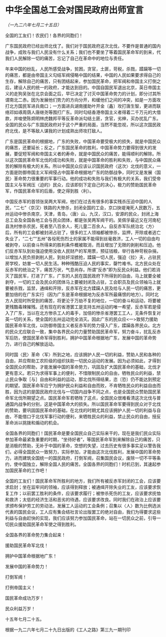 # 中华全国总工会对国民政府出师宣言

*（一九二六年七月二十五日）*

全国的工友们！农民们！各界的同胞们！

广东国民政府已经出师北伐了。我们对于国民政府这次北伐，不要作是普通的国内战争，成败与我们人民没有什么关系；我们也不要坐了等着国民革命军的到来，代我们人民解除一切的痛苦，忘记了自己在革命中的地位与责任。

年来中国的纷乱，人民所感受战争，贫困，贪官，土匪，苛税，杀戮，蹂躏等一切的痛苦，都是由帝国主义勾结军阀侵略中国的结果，中国的人民如果要求得自己的生存，解除自己的痛苦，只有团结起来，参加国民革命，把军阀和帝国主义打倒之后，建设人民的统一的政府，才能达到目的。中国自国民军退出北京，英日帝国主义的走狗吴张在北京会面之后，早已决定了讨灭中国革命势力的计划，即分讨其所谓南北二赤。因为发展他们势力的方向分开，和缓他们之间的冲突，如是一方面攻打北方国民军进兵南口；一方面进兵湖南援助叶开金〔鑫〕攻打唐生智，更进而联络邓如琢周荫人唐继尧等围打广东。同时勾结香港帝国主义者得着二千万元的大借款，并唆使陈炯明林虎魏邦平等反革命派勾结土匪，贪官，劣绅，买办扰乱广东。全国的民众与广东国民政府对于这个严重的局面，当然不能忽视，所以这次国民政府北伐，是不等敌人谋我的计划成熟出师攻打敌人。

广东是国民革命的根据地，广东的失败，中国革命要受极大的损失，就是中国民众的痛苦，还要延长；反之，广东国民革命的胜利，中国革命势力要得到很大的发展，要促短军阀和帝国主义者的寿命，就是中国民众的痛苦，能得顺利的解除。所以这次国民革命军北伐的成功和失败，就是中国革命的胜利和失败，与中国民众痛苦的解除有极大的关系。所以中国民众应该认识国民政府〈这次〉北伐的意义，一方面是防御帝国主义军阀侵占中国革命根据地广东的防御战争，同时又是发展〈国民〉革命势力很重要的军事行动。他的成功和失败与我们有极大的关系，我们受帝国主义与军阀压〈迫的〉民众，应该即刻下定自己的决心，极力的赞助国民革命军，作国民革命军的后盾，使之得到胜〈利〉。

中国反赤军的首领张吴两大军阀，他们在过去有很多的事实残杀压迫中国的人民，“二七”〈京汉〉铁路的大惨杀，封闭全国的工会，京口抉堤淹死人民数万，五卅运动中惨杀南京，天津，青岛，〈唐〉山，九汉，汉口，安源的民众，封闭上海总工会及全国各地工会与民众团体，都是张吴两军阀干的。吴佩孚最近又在河南杞县洗村惨杀农民，死者至八百余人，死儿童二百余人。自反赤军队统治北〈方〉后，所有的工会都被封闭占驻了，很多的工人领袖都被惨杀，监押，开除或者逃亡失业了，“二七”“五卅”各役死伤烈士的家属不能得到丝毫救济，工人一切的自由均被剥夺，以前奋斗所得来的胜利条件概被取消，而且增加了无限的剥削和压迫。他们反赤军队到处强迫使用没收人民财产的军用票，预征钱粮，举行各种苛税杂捐，以增加人民负担剥削人民，到处奸淫掳抢，蹂躏一切人民，强迫〈拉〉夫，占驻民房学校，妨害一切人民生活。种种残酷压迫人民的事实，罄竹难书。北方民众处在反赤军的统治之下，痛苦万状，气息尚存。所谓“反赤”即为反民众利益。他们若消灭了国民军，打进了广东，广东的人民在国民政府下所得到的自由，马上就要全被剥夺，一切的工会及民众的团体马上要被封闭及占驻，工会职员及民众领袖马上就要被杀戮，监禁，通缉和开除，反赤军在北方蹂躏人民及给与人民一切的痛苦，更要加倍的在广东实行（因为广东是革命根据地为反赤军所最痛恨的地方）。同时北方人民现时所受到的痛苦，将更沦于万劫不复的地位，一切的奋斗和运动，将要被更残酷毒辣摧残。还有现在的省港罢工是支持五卅运动的唯一希望，反赤军若是侵入了广东，当以在北方惨杀工人的毒手，加倍的惨杀省港罢工工人，无条件恢复对英一切的关系，使全国的五卅运动完全消灭。因此广东的民众应<一>致努力援助国民革命军北伐，以防御帝国主义者反赤军的势力侵入广东，蹂躏各界民众。北方的民众尤应联合一致，集中各界民众的力量赞助国民革命军，努力奋斗，扰乱反赤军后防，使国民革命军得到胜利，拥护中国革命根据地广东，发展中国的革命势力，进行自己的解放运动。

同时国〈民〉革命〈军〉所到之地，应该拥护人民一切的利益，赞助人民和各种的自由，并应帮助工农阶级的组织扶助一切民众运动的发展。因为必须如此，才得到全国民众的帮助，才能发展中国的革命势力，巩固及扩大国民革命的基础，北伐才更有意义。若只为求得军事上的便利，不惜限制民众的自由，牺牲民众的利益，禁止民众争取［与］自由和利益的运动，那北伐所得结果，恣〔恐〕仍不能达到预定的期望。国民革命军应宁为拥护民众利益和自由而败，不肯牺牲民众的利益自由而胜，因为这的是国民政府北伐与一切国内战争不同之点，也是全国民众赞助国民革命军北伐所期望之点。国民革命军若牺牲了这点，全国民众很难看清这次北伐与普通国内战争的分别，这是中国革命大的损失。所以国民革命军要得到民众对于北伐的赞助，要巩固国民革命的基础，在北伐的时期尤其应该拥护人民一切的利益与自由，不能借口于北伐军事行动的便利，来牺牲民众的利益，禁止民众的自由，授反革命派以挑拨和煽动的机会。

全国各界的同胞们！国民革命是要全国民众自己实际来干的，现在是我们民众实际参加革命最紧急重要的时期，“坐待好者”，等国民革命军到来解除自己的痛苦，只是消极的赞助，无补于中国的革命，空想的失望，过去历史有很多事实足以警告我们，必得全国民众一致努力，实际参加，才能由这次北伐胜利，发展中国的革命势力，进而建筑全国统一的国民政府，打倒军阀，召集国民会议，废除一切不平等条约，使中国独立，解除全国人民的痛苦。全国各界的同胞们！时机已到，其速起参加国民革命的工作吧！

全国的工友们！国民革命军所胜利的地方，我们所有被反赤军封闭的工会，应该要求启封；坐在监牢间的领袖，应该得到释放；被通缉开除失业的工友，应该要求恢复工作；以前罢工胜利的条件，应该要求履行；被惨杀死伤的工友，应该要求抚恤和救济；太低的经济生活和恶劣的待遇，应该要求改良。同时我们在政治上应该要求颁布保护劳工的劳动法，发展工人运动的工会条例；召集以〈人〉数为比例选派代表的国民会议，工人应有集会结社言论出版罢工的绝对自由，我们为得要求这些利益与自由赶快的实现，我们应该努力参加国民革命，站在一切民众之前，引导一切民众援助国民革命军使之得到胜利。

全国各界的革命势力集合起来！

援助国民革命军北伐！

拥护中国革命根据地广东！

发展中国的革命势力！

打倒军阀！

打例帝国主义！

国民革命成功万岁！

民众利益万岁！

十五年七月二十五。

根据一九二六年七月二十九日出版的《工人之路》第三九一期刊印